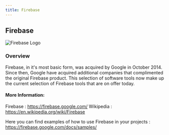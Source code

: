 ```yaml
---
title: Firebase
---
```

## Firebase
![Firebase Logo](https://firebase.google.com/_static/558bc0d91d/images/firebase/lockup.png)

### Overview
Firebase, in it's most basic form, was acquired by Google in October 2014. Since then, Google have acquired additional companies that complimented the original Firebase product. This selection of software tools now make up the current selection of Firebase tools that are on offer today. 

#### More Information:

Firebase : https://firebase.google.com/
Wikipedia : https://en.wikipedia.org/wiki/Firebase 

Here you can find examples of how to use Firebase in your projects : https://firebase.google.com/docs/samples/
